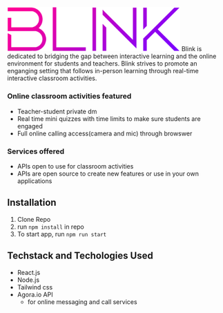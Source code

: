 <img src="src/images/LogoA.png" width="400">
Blink is dedicated to bridging the gap between interactive learning and the online environment for students and teachers. Blink strives to promote an enganging setting that follows in-person learning through real-time interactive classroom activities.    
  
### Online classroom activities featured
* Teacher-student private dm
* Real time mini quizzes with time limits to make sure students are engaged
* Full online calling access(camera and mic) through browswer
  
   
 ### Services offered
 * APIs open to use for classroom activities
 * APIs are open source to create new features or use in your own applications
 
 ## Installation
 1. Clone Repo
 2. run `npm install` in repo
 3. To start app, run `npm run start`
 

## Techstack and Techologies Used

* React.js
* Node.js
* Tailwind css
* Agora.io API
  * for online messaging and call services 
